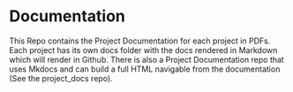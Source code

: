 # Documentation

This Repo contains the Project Documentation for each project in PDFs.  Each project has its own docs folder with the docs rendered in Markdown which will render in Github.  There is also a Project Documentation repo that uses Mkdocs and can build a full HTML navigable from the documentation (See the project_docs repo).




